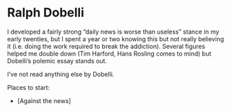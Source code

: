 # Ralph Dobelli
I developed a fairly strong “daily news is worse than useless” stance in my early twenties, but I spent a year or two knowing this but not really believing it (i.e. doing the work required to break the addiction). Several figures helped me double down (Tim Harford, Hans Rosling comes to mind) but Dobelli’s polemic essay stands out.

I’ve not read anything else by Dobelli.

Places to start:
* [Against the news]

<!-- #web/people -->


<!--stackedit_data:
eyJoaXN0b3J5IjpbLTk2ODEwODgwM119
-->

<!-- {BearID:ralph-dobelli.md} -->
